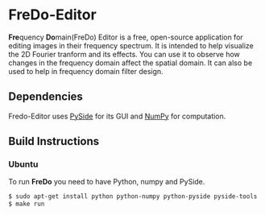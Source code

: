 # FreDo-Editor
**Fre**quency **Do**main(FreDo) Editor is a free, open-source application for editing images in their frequency spectrum. It is intended to help visualize the 2D Fourier tranform and its effects. You can use it to observe how changes in the frequency domain affect the spatial domain. It can also be used to help in frequency domain filter design.

## Dependencies
Fredo-Editor uses [PySide](https://wiki.qt.io/PySide) for its GUI and
[NumPy](http://www.numpy.org/) for computation.

## Build Instructions

### Ubuntu
To run **FreDo** you need to have Python, numpy and PySide.
```bash
$ sudo apt-get install python python-numpy python-pyside pyside-tools
$ make run
```
